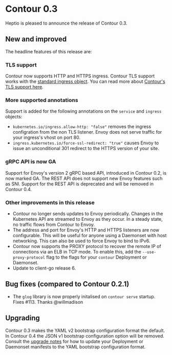 # Contour 0.3

Heptio is pleased to announce the release of Contour 0.3.

## New and improved

The headline features of this release are:

### TLS support

Contour now supports HTTP and HTTPS ingress.
Contour TLS support works with the [standard ingress object][1].
You can read more about [Contour's TLS support here][2].  

### More supported annotations

Support is added for the following annotations on the `service` and `ingress` objects:

- `kubernetes.io/ingress.allow-http: "false"` removes the ingress configration from the non TLS listener. Envoy does not serve traffic for your ingress's vhost on port 80.
- `ingress.kubernetes.io/force-ssl-redirect: "true"` causes Envoy to issue an unconditional 301 redirect to the HTTPS version of your site.

### gRPC API is now GA

Support for Envoy's version 2 gRPC based API, introduced in Contour 0.2, is now marked GA.
The REST API does not support new Envoy features such as SNI.
Support for the REST API is deprecated and will be removed in Contour 0.4.

### Other improvements in this release

- Contour no longer sends updates to Envoy periodically. Changes in the Kubernetes API are streamed to Envoy as they occur. In a steady state, no traffic flows from Contour to Envoy.
- The address and port for Envoy's HTTP and HTTPS listeners are now configurable. This will be useful for anyone using a Daemonset with host networking. This can also be used to force Envoy to bind to IPv6.
- Contour now supports the PROXY protocol to recover the remote IP of connections via an ELB in TCP mode. To enable this, add the `--use-proxy-protocol` flag to the flags for your `contour` Deployment or Daemonset.
- Update to client-go release 6.

## Bug fixes (compared to Contour 0.2.1)

- The `glog` library is now properly initalised on `contour serve` startup. Fixes #113. Thanks @willmadison 

## Upgrading

Contour 0.3 makes the YAML v2 bootstrap configuration format the default.
In Contour 0.4 the JSON v1 bootstrap configuration option will be removed.
Consult the [upgrade notes][0] for how to update your Deployment or Daemonset manifests to the YAML bootstrap configuration format.

[0]: docs/upgrade.md
[1]: https://kubernetes.io/docs/concepts/services-networking/ingress/#tls
[2]: docs/tls.md
